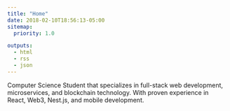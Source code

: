 ```yaml
---
title: "Home"
date: 2018-02-10T18:56:13-05:00
sitemap:
  priority: 1.0

outputs:
  - html
  - rss
  - json
---
```


Computer Science Student that specializes in full-stack web development, microservices, and blockchain technology. With proven experience in React, Web3, Nest.js, and mobile development.
